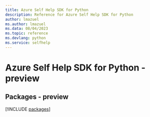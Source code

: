 ```yaml
---
title: Azure Self Help SDK for Python
description: Reference for Azure Self Help SDK for Python
author: lmazuel
ms.author: lmazuel
ms.data: 08/04/2023
ms.topic: reference
ms.devlang: python
ms.service: selfhelp
---
```

# Azure Self Help SDK for Python - preview
## Packages - preview
[!INCLUDE [packages](self-help-index.md)]